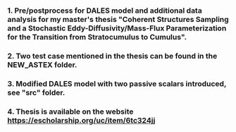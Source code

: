### 1. Pre/postprocess for DALES model and additional data analysis for my master's thesis "Coherent Structures Sampling and a Stochastic Eddy-Diffusivity/Mass-Flux Parameterization for the Transition from Stratocumulus to Cumulus".
### 2. Two test case mentioned in the thesis can be found in the NEW_ASTEX folder.
### 3. Modified DALES model with two passive scalars introduced, see "src" folder.
### 4. Thesis is available on the website https://escholarship.org/uc/item/6tc324jj
